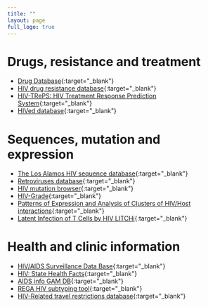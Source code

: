 ```yaml
---
title: ""
layout: page
full_logo: true
---
```


# Drugs, resistance and treatment
* [Drug Database](https://clinicalinfo.hiv.gov/en/drugs){:target="_blank"}
* [HIV drug resistance database](https://hivdb.stanford.edu/){:target="_blank"}
* [HIV-TRePS: HIV Treatment Response Prediction System](https://www.hivrdi.org/treps/login.php){:target="_blank"}
* [HIVed database](https://hivlatency.erc.monash.edu/){:target="_blank"}

# Sequences, mutation and expression
* [The Los Alamos HIV sequence database](http://www.hiv.lanl.gov/){:target="_blank"}
* [Retroviruses database](https://www.ncbi.nlm.nih.gov/genome/viruses/retroviruses/){:target="_blank"}
* [HIV mutation browser](https://hivmut.org/){:target="_blank"}
* [HIV-Grade](https://www.hiv-grade.de/cms/grade/homepage/){:target="_blank"}
* [Patterns of Expression and Analysis of Clusters of HIV/Host interactions](https://peachi.unil.ch/){:target="_blank"}
* [Latent Infection of T Cells by HIV LITCHi](https://litchi.unil.ch/){:target="_blank"}


# Health and clinic information
* [HIV/AIDS Surveillance Data Base](https://www.census.gov/data-tools/demo/hiv/#/map){:target="_blank"}
* [HIV: State Health Facts](https://www.kff.org/state-category/hivaids/){:target="_blank"}
* [AIDS info GAM DB](https://onlinedb.unaids.org/gam/libraries/aspx/home.aspx){:target="_blank"}
* [REGA HIV subtyping tool](https://www.genomedetective.com/app/typingtool/hiv){:target="_blank"}
* [HIV-Related travel restrictions database](https://www.hivtravel.org/){:target="_blank"}

